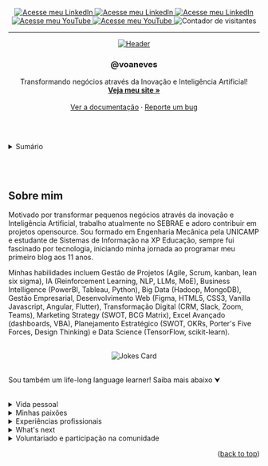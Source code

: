 <a name="readme-top"></a>



<div align="center">
  <a href="https://linkedin.com/in/voaneves">
    <img src="https://img.shields.io/badge/-LinkedIn-black.svg?style=for-the-badge&logo=linkedin&colorB=555" alt="Acesse meu LinkedIn">
  </a>
  <a href="[https://linkedin.com/in/voaneves](https://stackoverflow.com/users/10596901/voaneves)">
    <img src="https://img.shields.io/badge/-Stack%20Overflow-black.svg?style=for-the-badge&logo=stackoverflow&colorB=555" alt="Acesse meu LinkedIn">
  </a>
  <a href="https://github.com/voaneves">
    <img src="https://img.shields.io/badge/-GitHub-black.svg?style=for-the-badge&logo=github&colorB=555" alt="Acesse meu LinkedIn">
  </a>
  <a href="https://youtube.com/voaneves">
    <img src="https://img.shields.io/badge/-YouTube-black.svg?style=for-the-badge&logo=youtube&colorB=555" alt="Acesse meu YouTube">
  </a>
  <a href="https://voaneves.com">
    <img src="https://img.shields.io/badge/-Meu%20Site-black.svg?style=for-the-badge&logo=pinboard&colorB=555" alt="Acesse meu YouTube">
  </a>
  <img src="https://komarev.com/ghpvc/?username=voaneves&style=for-the-badge&color=cc0000" alt="Contador de visitantes">
  <hr>
  <a href="https://github.com/voaneves">
    <img src="https://readme-typing-svg.herokuapp.com?font=Mouse+Memoirs&size=65&pause=500&color=cc0000&center=true&vCenter=true&width=600&height=70&lines=Hello,+World!;Me+chamo+Victor,+ou+@voaneves;Vamos+colaborar!" alt="Header">
  </a>
  <br />
  <h3 align="center">@voaneves</h3>
  <p align="center">
    Transformando negócios através da Inovação e Inteligência Artificial!
    <br />
    <a href="https://github.com/voaneves/calendario-de-aniversarios"><strong>Veja meu site »</strong></a>
    <br />
    <br />
    <a href="https://voaneves.com">Ver a documentação</a>
    ·
    <a href="https://github.com/voaneves/voaneves/issues">Reporte um bug</a>
  </p>
</div>

<br /><br />

<details>
  <summary>Sumário</summary>
  <ol>
    <li>
      <a href="#sobre-o-projeto">Sobre o projeto</a>
      <ul>
        <li><a href="#tecnologias-utilizadas">Tecnologias utilizadas</a></li>
      </ul>
    </li>
    <li><a href="#funcionalidades">Funcionalidades</a></li>
    <li><a href="#estrutura-do-projeto">Estrutura do projeto</a></li>
    <li><a href="#como-usar">Como usar</a></li>
    <li><a href="#to-do">To do</a></li>
    <li><a href="#reportando-bugs">Reportando bugs</a></li>
    <li><a href="#licença">Licença</a></li>
  </ol>
</details>

<br /><br />

## Sobre mim

Motivado por transformar pequenos negócios através da inovação e Inteligência Artificial, trabalho atualmente no SEBRAE e adoro contribuir em projetos opensource. Sou formado em Engenharia Mecânica pela UNICAMP e estudante de Sistemas de Informação na XP Educação, sempre fui fascinado por tecnologia, iniciando minha jornada ao programar meu primeiro blog aos 11 anos.

Minhas habilidades incluem Gestão de Projetos (Agile, Scrum, kanban, lean six sigma), IA (Reinforcement Learning, NLP, LLMs, MoE), Business Intelligence (PowerBI, Tableau, Python), Big Data (Hadoop, MongoDB), Gestão Empresarial, Desenvolvimento Web (Figma, HTML5, CSS3, Vanilla Javascript, Angular, Flutter), Transformação Digital (CRM, Slack, Zoom, Teams), Marketing Strategy (SWOT, BCG Matrix), Excel Avançado (dashboards, VBA), Planejamento Estratégico (SWOT, OKRs, Porter's Five Forces, Design Thinking) e Data Science (TensorFlow, scikit-learn).

<br />

<div align="center">
  <img src="https://readme-jokes.vercel.app/api" alt="Jokes Card" />
</div>

<br />

Sou também um life-long language learner! Saiba mais abaixo ⮟

<br />

<details>
  <summary>Vida pessoal</summary>

  > Nasci em Araguaína, Tocantins, e cresci em uma família extensa e unida. Meu interesse por tecnologia floresceu aos 11 anos, quando comecei a experimentar com HTML e CSS, avançando para Python aos 15. O ensino médio foi uma época de determinação, onde me empenhei nos estudos para os vestibulares. Morei em diversos estados do Brasil, e hoje, faço minha residência em Dianópolis/TO. Embora a expectativa fosse seguir Direito, me formei Engenheiro Mecânico na UNICAMP e hoje curso Sistemas de Informação na XP Educação. Aprecio profundamente as conexões humanas, a jornada da vida, e as experiências que me moldaram.

</details>
<details>
  <summary>Minhas paixões</summary>

  > A tecnologia e inovação têm sido constantes em minha vida, especialmente a Inteligência Artificial. Meu amor por mangás, manhwas e animes se entrelaça com meu gosto por jogos online, os quais também contribuíram para o meu aprendizado de inglês. Além disso, sou comprometido com a aprendizagem contínua, explorando novas fronteiras em IA e me dedicando à leitura e ao exercício físico. A jornada de descoberta e crescimento pessoal é algo que valorizo imensamente, juntamente com as relações humanas que enriquecem minha existência.

</details>
<details>
  <summary>Experiências profissionais</summary>

  > - **Iniciação Científica na UNICAMP (2º ao 5º semestre):** Pesquisa em engenharia de materiais, uso de Python, gestão de tempo e colaboração com pesquisadores. Apresentação no Congresso de Iniciação Científica.
  > - **Mercado de Trabalho de Engenharia (MTE) na UNICAMP:** Marketing (SWOT, Design Thinking), parcerias com empresas, reestruturação de imagem, liderança e comunicação.
  > - **Estágios na Coca-Cola FEMSA e Krones (Alemanha):** Manutenção, gerenciamento de projetos com Agile e Lean Six Sigma, uso de Excel, SAP, Python, e liderança de projetos DMAIC.
  > - **Trainee na Coca-Cola FEMSA:** Planejamento Estratégico (SWOT, BSc, PEST, OKRs), Business Intelligence (PowerBI, Tableau), inovação e colaboração com executivos C-level.
  > - **Gestor de Carteira no Damásio Educacional:** Transformação Digital (CRM, Slack, Zoom, Microsoft Teams), liderança, gestão empresarial, marketing (Business Model Canvas, Design Thinking) e inovação na gestão.
  > - **Web Developer - Freelancer:** Desenvolvimento web (HTML5, CSS3, Vanilla Javascript, Angular, Flutter), consultoria em TI, estratégia de marketing e negócios.
  > - **Agente Local de Inovação (ALI) - SEBRAE:** Trabalho com MPEs usando Big Data (Hadoop, MongoDB), otimização de negócios, inovação, inteligência artificial (Reinforcement Learning, NLP), tudo através do programa “Brasil Mais”.
  > - **Analista Técnico - SEBRAE:** Empoderamento feminino, desenvolvimento territorial, políticas públicas, Educação Empreendedora, inovação (VBA/Dashboards) em pequenas e médias empresas, uso de metodologias ágeis (Scrum, Kanban), desenvolvimento de Plano de Negócios e PE nesses negócios. Experiência também em fornecimento de consultorias/instrutorias na área de gestão/inovação.

</details>
<details>
  <summary>What's next</summary>

  > À medida que avanço em minha jornada profissional, estou entusiasmado em explorar novos horizontes que unam tecnologia, inovação, liderança e impacto social. Minha paixão pela Inteligência Artificial, aprendizado contínuo e empreendedorismo continuará a ser o motor de minha carreira.
  >
  > - **Engenheiro de Prompt:** Planejo aprofundar minha expertise em IA, especialmente nos SotA da RL (GDI e MuZero) e também em aplicações para os LLMs, buscando soluções que promovam eficiência, sustentabilidade e crescimento em diversos setores da economia.
  > - **Liderança e Gestão:** Como alguém que valoriza a colaboração e a capacitação, aspira a liderar equipes inovadoras, incentivando a criatividade e a resolução de problemas complexos, com foco em metodologias ágeis e tomada de decisão orientada por dados.
  > - **Impacto Social e Desenvolvimento Territorial:** Inspirado por meu trabalho no SEBRAE, pretendo continuar contribuindo para o desenvolvimento de comunidades, promovendo a educação empreendedora e apoiando a inclusão através da tecnologia.
  > - **Cultura e Entretenimento:** Minha paixão por mangás, manhwas e animes também encontrará espaço em meus planos futuros. Talvez explorar o desenvolvimento de plataformas interativas, educativas e de entretenimento que unam essa paixão à tecnologia.
  > - **Aprendizado Contínuo:** A educação sempre foi uma parte vital de minha vida, e planejo continuar meu crescimento acadêmico e profissional, participando de conferências, cursos e colaborações internacionais.
  > - **Empreendedorismo:** Com uma visão holística de negócios e vasta experiência em diferentes campos, estou animado para, eventualmente, embarcar em uma jornada empreendedora, unindo tecnologia, inovação e impacto social em uma empresa que reflita minhas paixões e valores.
  >
  > Minha jornada até agora tem sido incrivelmente enriquecedora, e estou ansioso para ver onde essas aspirações me levarão. Seja em um novo papel desafiador, um projeto pioneiro ou uma aventura empreendedora, estou preparado e motivado para o que vem a seguir.

</details>
<details>
  <summary>Voluntariado e participação na comunidade</summary>

  > O voluntariado tem sido uma parte fundamental da minha vida, ensinando-me sobre compaixão, colaboração e a diferença que um indivíduo pode fazer. Seja brincando com crianças, ajudando idosos, melhorando a experiência de usuários do Google Maps ou avaliando propostas inovadoras, cada experiência fortaleceu minha conexão com a comunidade e reforçou meu compromisso com a mudança positiva.
  >
  > - **Sonhar Acordado:** Iniciei minha jornada com a ONG Sonhar Acordado em 2013, dedicando seis anos à causa. Participando de atividades recreativas e de arrecadação com crianças carentes, aprendi a importância da empatia e do engajamento social, enquanto trabalhava em instituições como o Centro Social Romília Maria e a Creche Tia Léa.
  > - **Boas Obras:** Em 2016, me engajei com a ONG Boas Obras, ajudando casas de idosos e moradores de rua. Além de participar de eventos e campanhas, usei minhas habilidades técnicas para criar o site da organização, facilitando a adesão de novos membros e aumentando a conscientização.
  > - **Google Local Guide:** Como Local Guide de Nível 6, contribuo para melhorar a qualidade e precisão das informações no Google Maps. Minhas atividades incluem avaliações de estabelecimentos, envio de fotos, melhorias de rotas e atualização de informações, conectando-me com guias ao redor do mundo.
  > - **Avaliador - Programa Centelha:** Atualmente, atuo como Avaliador no Programa Centelha, uma iniciativa que visa estimular a criação de empreendimentos inovadores. Meu papel é avaliar e selecionar propostas de novos negócios, apoiando empreendedores na transformação de suas ideias em realidade. Isso alinha-se com minha paixão por inovação e empreendedorismo, permitindo-me contribuir para o crescimento e sucesso de startups promissoras.

</details>

<p align="right">(<a href="#readme-top">back to top</a>)</p>

